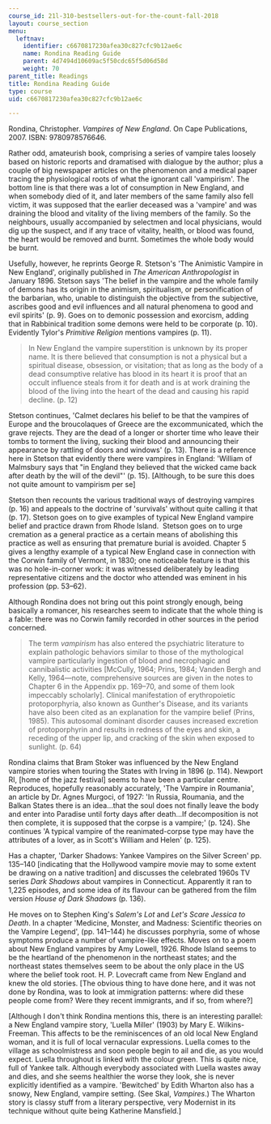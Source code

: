 ```yaml
---
course_id: 21l-310-bestsellers-out-for-the-count-fall-2018
layout: course_section
menu:
  leftnav:
    identifier: c6670817230afea30c827cfc9b12ae6c
    name: Rondina Reading Guide
    parent: 4d7494d10609ac5f50cdc65f5d06d58d
    weight: 70
parent_title: Readings
title: Rondina Reading Guide
type: course
uid: c6670817230afea30c827cfc9b12ae6c

---
```


Rondina, Christopher. _Vampires of New England_. On Cape Publications, 2007. ISBN: 9780978576646.

Rather odd, amateurish book, comprising a series of vampire tales loosely based on historic reports and dramatised with dialogue by the author; plus a couple of big newspaper articles on the phenomenon and a medical paper tracing the physiological roots of what the ignorant call 'vampirism'. The bottom line is that there was a lot of consumption in New England, and when somebody died of it, and later members of the same family also fell victim, it was supposed that the earlier deceased was a 'vampire' and was draining the blood and vitality of the living members of the family. So the neighbours, usually accompanied by selectmen and local physicians, would dig up the suspect, and if any trace of vitality, health, or blood was found, the heart would be removed and burnt. Sometimes the whole body would be burnt.

Usefully, however, he reprints George R. Stetson's 'The Animistic Vampire in New England', originally published in _The American Anthropologist_ in January 1896. Stetson says 'The belief in the vampire and the whole family of demons has its origin in the animism, spiritualism, or personification of the barbarian, who, unable to distinguish the objective from the subjective, ascribes good and evil influences and all natural phenomena to good and evil spirits' (p. 9). Goes on to demonic possession and exorcism, adding that in Rabbinical tradition some demons were held to be corporate (p. 10). Evidently Tylor's _Primitive Religion_ mentions vampires (p. 11).

> In New England the vampire superstition is unknown by its proper name. It is there believed that consumption is not a physical but a spiritual disease, obsession, or visitation; that as long as the body of a dead consumptive relative has blood in its heart it is proof that an occult influence steals from it for death and is at work draining the blood of the living into the heart of the dead and causing his rapid decline. (p. 12)

Stetson continues, 'Calmet declares his belief to be that the vampires of Europe and the broucolaques of Greece are the excommunicated, which the grave rejects. They are the dead of a longer or shorter time who leave their tombs to torment the living, sucking their blood and announcing their appearance by rattling of doors and windows' (p. 13). There is a reference here in Stetson that evidently there were vampires in England: 'William of Malmsbury says that "in England they believed that the wicked came back after death by the will of the devil"' (p. 15). \[Although, to be sure this does not quite amount to vampirism per se\]

Stetson then recounts the various traditional ways of destroying vampires (p. 16) and appeals to the doctrine of 'survivals' without quite calling it that (p. 17). Stetson goes on to give examples of typical New England vampire belief and practice drawn from Rhode Island.  Stetson goes on to urge cremation as a general practice as a certain means of abolishing this practice as well as ensuring that premature burial is avoided. Chapter 5 gives a lengthy example of a typical New England case in connection with the Corwin family of Vermont, in 1830; one noticeable feature is that this was no hole-in-corner work: it was witnessed deliberately by leading representative citizens and the doctor who attended was eminent in his profession (pp. 53–62).

Although Rondina does not bring out this point strongly enough, being basically a romancer, his researches seem to indicate that the whole thing is a fable: there was no Corwin family recorded in other sources in the period concerned.

> The term _vampirism_ has also entered the psychiatric literature to explain pathologic behaviors similar to those of the mythological vampire particularly ingestion of blood and necrophagic and cannibalistic activities \[McCully, 1964; Prins, 1984; Vanden Bergh and Kelly, 1964—note, comprehensive sources are given in the notes to Chapter 6 in the Appendix pp. 169–70, and some of them look impeccably scholarly\]. Clinical manifestation of erythropoietic protoporphyria, also known as Gunther's Disease, and its variants have also been cited as an explanation for the vampire belief (Prins, 1985). This autosomal dominant disorder causes increased excretion of protoporphyrin and results in redness of the eyes and skin, a receding of the upper lip, and cracking of the skin when exposed to sunlight. (p. 64)

Rondina claims that Bram Stoker was influenced by the New England vampire stories when touring the States with Irving in 1896 (p. 114). Newport RI, \[home of the jazz festival\] seems to have been a particular centre. Reproduces, hopefully reasonably accurately, 'The Vampire in Roumania', an article by Dr. Agnes Murgoci, of 1927: 'In Russia, Roumania, and the Balkan States there is an idea…that the soul does not finally leave the body and enter into Paradise until forty days after death...If decomposition is not then complete, it is supposed that the corpse is a vampire;' (p. 124). She continues 'A typical vampire of the reanimated-corpse type may have the attributes of a lover, as in Scott's William and Helen' (p. 125).

Has a chapter, 'Darker Shadows: Yankee Vampires on the Silver Screen' pp. 135–140 \[indicating that the Hollywood vampire movie may to some extent be drawing on a native tradition\] and discusses the celebrated 1960s TV series _Dark Shadows_ about vampires in Connecticut. Apparently it ran to 1,225 episodes, and some idea of its flavour can be gathered from the film version _House of Dark Shadows_ (p. 136).

He moves on to Stephen King's _Salem's Lot_ and _Let's Scare Jessica to Death_. In a chapter 'Medicine, Monster, and Madness: Scientific theories on the Vampire Legend', (pp. 141–144) he discusses porphyria, some of whose symptoms produce a number of vampire-like effects. Moves on to a poem about New England vampires by Amy Lowell, 1926. Rhode Island seems to be the heartland of the phenomenon in the northeast states; and the northeast states themselves seem to be about the only place in the US where the belief took root. H. P. Lovecraft came from New England and knew the old stories. \[The obvious thing to have done here, and it was not done by Rondina, was to look at immigration patterns: where did these people come from? Were they recent immigrants, and if so, from where?\]

\[Although I don't think Rondina mentions this, there is an interesting parallel: a New England vampire story, 'Luella Miller' (1903) by Mary E. Wilkins-Freeman. This affects to be the reminiscences of an old local New England woman, and it is full of local vernacular expressions. Luella comes to the village as schoolmistress and soon people begin to ail and die, as you would expect. Luella throughout is linked with the colour green. This is quite nice, full of Yankee talk. Although everybody associated with Luella wastes away and dies, and she seems healthier the worse they look, she is never explicitly identified as a vampire. 'Bewitched' by Edith Wharton also has a snowy, New England, vampire setting. (See Skal, _Vampires_.) The Wharton story is classy stuff from a literary perspective, very Modernist in its technique without quite being Katherine Mansfield.\]